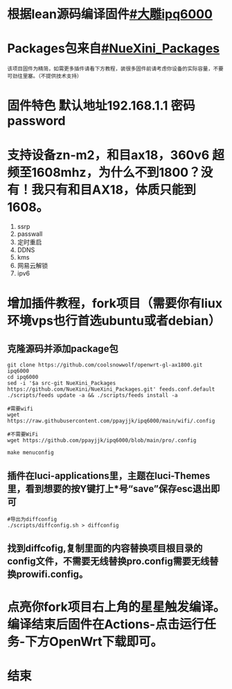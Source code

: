 # 根据lean源码编译固件[#大雕ipq6000](https://github.com/coolsnowwolf/openwrt-gl-ax1800 "悬停显示") 
# Packages包来自[#NueXini_Packages](https://github.com/NueXini/NueXini_Packages "悬停显示")

`该项目固件为精简，如需更多插件请看下方教程，装很多固件前请考虑你设备的实际容量，不要可劲往里塞。（不提供技术支持）`

# 固件特色 默认地址192.168.1.1 密码 password 
# 支持设备zn-m2，和目ax18，360v6 超频至1608mhz，为什么不到1800？没有！我只有和目AX18，体质只能到1608。
1. ssrp
2. passwall
3. 定时重启
4. DDNS
5. kms
6. 网易云解锁
7. ipv6


# 增加插件教程，fork项目（需要你有liux环境vps也行首选ubuntu或者debian）

## 克隆源码并添加package包
```
git clone https://github.com/coolsnowwolf/openwrt-gl-ax1800.git ipq6000
cd ipq6000
sed -i '$a src-git NueXini_Packages https://github.com/NueXini/NueXini_Packages.git' feeds.conf.default
./scripts/feeds update -a && ./scripts/feeds install -a
```
```
#需要wifi
wget https://raw.githubusercontent.com/ppayjjk/ipq6000/main/wifi/.config
```
```
#不需要WiFi
wget https://github.com/ppayjjk/ipq6000/blob/main/pro/.config
```
```
make menuconfig
```
## 插件在luci-applications里，主题在luci-Themes里，看到想要的按Y键打上*号“save”保存esc退出即可
```
#导出为diffconfig
./scripts/diffconfig.sh > diffconfig
```
## 找到diffcofig,复制里面的内容替换项目根目录的config文件，不需要无线替换pro.config需要无线替换prowifi.config。
# 点亮你fork项目右上角的星星触发编译。编译结束后固件在Actions-点击运行任务-下方OpenWrt下载即可。
# 结束
